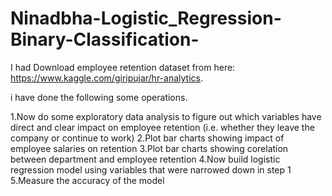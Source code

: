 # Ninadbha-Logistic_Regression-Binary-Classification-
I had Download employee retention dataset from here: https://www.kaggle.com/giripujar/hr-analytics.

i have done the following some operations. 

1.Now do some exploratory data analysis to figure out which variables have direct and clear impact on employee retention (i.e. whether they leave the company or continue to work)
2.Plot bar charts showing impact of employee salaries on retention
3.Plot bar charts showing corelation between department and employee retention
4.Now build logistic regression model using variables that were narrowed down in step 1
5.Measure the accuracy of the model
